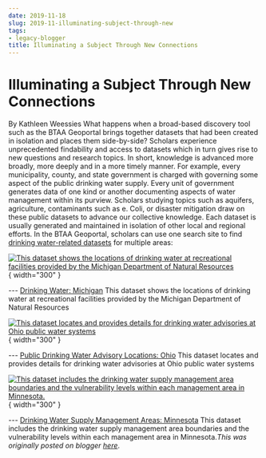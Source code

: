 ```yaml
---
date: 2019-11-18
slug: 2019-11-illuminating-subject-through-new
tags:
- legacy-blogger
title: Illuminating a Subject Through New Connections
---
```


# Illuminating a Subject Through New Connections

By Kathleen Weessies What happens when a broad-based discovery tool such as the BTAA Geoportal brings together datasets that had been created in isolation and places them side-by-side? Scholars experience unprecedented findability and access to datasets which in turn gives rise to new questions and research topics. In short, knowledge is advanced more broadly, more deeply and in a more timely manner. For example, every municipality, county, and state government is charged with governing some aspect of the public drinking water supply. Every unit of government generates data of one kind or another documenting aspects of water management within its <!-- more --> purview. Scholars studying topics such as aquifers, agriculture, contaminants such as e. Coli, or disaster mitigation draw on these public datasets to advance our collective knowledge. Each dataset is usually generated and maintained in isolation of other local and regional efforts. In the BTAA Geoportal, scholars can use one search site to find [drinking water-related datasets](https://geo.btaa.org/F%3Fper_page%3D20/6q%3Ddrinking/Bwater/6search_field%3Dall_fields&sa=D&sntz=1&usg=AOvVaw30ui_Ig88tvEdxTumwkbAe) for multiple areas: 

[![This dataset shows the locations of drinking water at recreational facilities provided by the Michigan Department of Natural Resources](https://blogger.googleusercontent.com/img/a/AVvXsEjnJ1eMrFy99VXJ9TvwV5A2V9wG3tKV7M9zbk6Z3Lbi3eVjBm0-1UutTFAfD_mvITgaHUOUXSZ_tCWPWYYA2XsF0aLX5YLYWm5RSaUM65yX_G8NxydEJ6GG258OZ4GdLv5oHvg_YiXh3j6JUICN8Xt0RsJEKhJgsuPccbeYWYp6BGcvQQGi3fZ-yOlGVg=w400-h243)](https://geo.btaa.org/catalog/bf854fc23ce9462a80e3de22a312fbdd_0){ width="300" }

 --- [Drinking Water: Michigan](https://geo.btaa.org/catalog/bf854fc23ce9462a80e3de22a312fbdd_0) This dataset shows the locations of drinking water at recreational facilities provided by the Michigan Department of Natural Resources 

[![This dataset locates and provides details for drinking water advisories at Ohio public water systems](https://blogger.googleusercontent.com/img/a/AVvXsEjsvJF54zLLPhz-5cbpUnhhm3SMtNz2C4mCpNToShxfEnIHO6M5h-_Uf_7LbfenyR5b7WfLwr6JINucBtpE7APFyjQPHS_ufFZoYk9VzE4r8X-XOLyWp58obQt_aNxfI4zfBA1XEUa93En7zxvDStod1pIHoTqRwP6kBSODDeXN_0XvFRo_PtNkPxNgow=w348-h400)](https://geo.btaa.org/catalog/d05ab1e49e9949e5913771c7a82412d0_0){ width="300" }

 --- [Public Drinking Water Advisory Locations: Ohio](https://geo.btaa.org/catalog/d05ab1e49e9949e5913771c7a82412d0_0) This dataset locates and provides details for drinking water advisories at Ohio public water systems 

[![This dataset includes the drinking water supply management area boundaries and the vulnerability levels within each management area in Minnesota.](https://blogger.googleusercontent.com/img/a/AVvXsEgHCcFA_yb0aNx4oAyUNFaS7EVSQzC9bA_V5qQ8qYnz-rV0-PEZ8GXj99ycrrCavTbxkFCfMvkaXyhkxqAy2RjbL_A-xkHAxGcLV7Gn-PtZ7F4dFSZVS2M_ROVWrgLQ6UQHONUtklwAJegdntHjqwyt4KRtiBNwGr9SXwxE9NLjv1GqT072nGm6_j6kUw=w400-h280)](https://geo.btaa.org/catalog/d9ccd45d-ccad-4958-934a-14c45a42a3a3){ width="300" }

 --- [Drinking Water Supply Management Areas: Minnesota](https://geo.btaa.org/catalog/d9ccd45d-ccad-4958-934a-14c45a42a3a3) This dataset includes the drinking water supply management area boundaries and the vulnerability levels within each management area in Minnesota.*This was originally posted on blogger [here](https://geobtaa.blogspot.com/2019/11/illuminating-subject-through-new.html)*.

